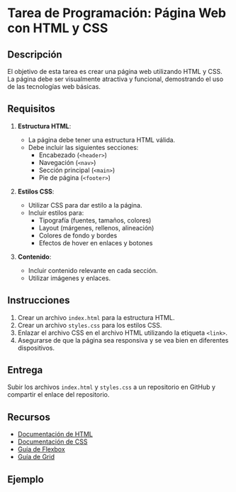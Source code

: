 # Tarea de Programación: Página Web con HTML y CSS

## Descripción

El objetivo de esta tarea es crear una página web utilizando HTML y CSS. La página debe ser visualmente atractiva y funcional, demostrando el uso de las tecnologías web básicas.

## Requisitos

1. **Estructura HTML**:
   - La página debe tener una estructura HTML válida.
   - Debe incluir las siguientes secciones:
     - Encabezado (`<header>`)
     - Navegación (`<nav>`)
     - Sección principal (`<main>`)
     - Pie de página (`<footer>`)

2. **Estilos CSS**:
   - Utilizar CSS para dar estilo a la página.
   - Incluir estilos para:
     - Tipografía (fuentes, tamaños, colores)
     - Layout (márgenes, rellenos, alineación)
     - Colores de fondo y bordes
     - Efectos de hover en enlaces y botones

3. **Contenido**:
   - Incluir contenido relevante en cada sección.
   - Utilizar imágenes y enlaces.

## Instrucciones

1. Crear un archivo `index.html` para la estructura HTML.
2. Crear un archivo `styles.css` para los estilos CSS.
3. Enlazar el archivo CSS en el archivo HTML utilizando la etiqueta `<link>`.
4. Asegurarse de que la página sea responsiva y se vea bien en diferentes dispositivos.

## Entrega

Subir los archivos `index.html` y `styles.css` a un repositorio en GitHub y compartir el enlace del repositorio.

## Recursos

- [Documentación de HTML](https://developer.mozilla.org/es/docs/Web/HTML)
- [Documentación de CSS](https://developer.mozilla.org/es/docs/Web/CSS)
- [Guía de Flexbox](https://css-tricks.com/snippets/css/a-guide-to-flexbox/)
- [Guía de Grid](https://css-tricks.com/snippets/css/complete-guide-grid/)

## Ejemplo
